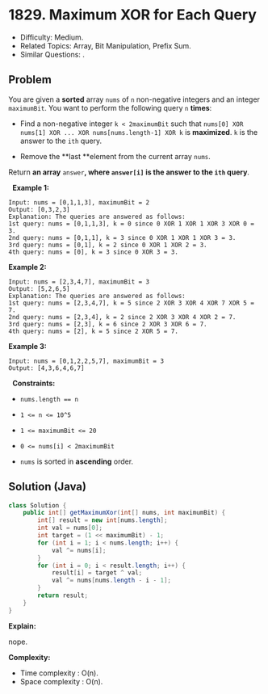 # 1829. Maximum XOR for Each Query

- Difficulty: Medium.
- Related Topics: Array, Bit Manipulation, Prefix Sum.
- Similar Questions: .

## Problem

You are given a **sorted** array ```nums``` of ```n``` non-negative integers and an integer ```maximumBit```. You want to perform the following query ```n``` **times**:


	
- Find a non-negative integer ```k < 2maximumBit``` such that ```nums[0] XOR nums[1] XOR ... XOR nums[nums.length-1] XOR k``` is **maximized**. ```k``` is the answer to the ```ith``` query.
	
- Remove the **last **element from the current array ```nums```.


Return **an array** ```answer```**, where **```answer[i]```** is the answer to the **```ith```** query**.

 
**Example 1:**

```
Input: nums = [0,1,1,3], maximumBit = 2
Output: [0,3,2,3]
Explanation: The queries are answered as follows:
1st query: nums = [0,1,1,3], k = 0 since 0 XOR 1 XOR 1 XOR 3 XOR 0 = 3.
2nd query: nums = [0,1,1], k = 3 since 0 XOR 1 XOR 1 XOR 3 = 3.
3rd query: nums = [0,1], k = 2 since 0 XOR 1 XOR 2 = 3.
4th query: nums = [0], k = 3 since 0 XOR 3 = 3.
```

**Example 2:**

```
Input: nums = [2,3,4,7], maximumBit = 3
Output: [5,2,6,5]
Explanation: The queries are answered as follows:
1st query: nums = [2,3,4,7], k = 5 since 2 XOR 3 XOR 4 XOR 7 XOR 5 = 7.
2nd query: nums = [2,3,4], k = 2 since 2 XOR 3 XOR 4 XOR 2 = 7.
3rd query: nums = [2,3], k = 6 since 2 XOR 3 XOR 6 = 7.
4th query: nums = [2], k = 5 since 2 XOR 5 = 7.
```

**Example 3:**

```
Input: nums = [0,1,2,2,5,7], maximumBit = 3
Output: [4,3,6,4,6,7]
```

 
**Constraints:**


	
- ```nums.length == n```
	
- ```1 <= n <= 10^5```
	
- ```1 <= maximumBit <= 20```
	
- ```0 <= nums[i] < 2maximumBit```
	
- ```nums```​​​ is sorted in **ascending** order.



## Solution (Java)

```java
class Solution {
    public int[] getMaximumXor(int[] nums, int maximumBit) {
        int[] result = new int[nums.length];
        int val = nums[0];
        int target = (1 << maximumBit) - 1;
        for (int i = 1; i < nums.length; i++) {
            val ^= nums[i];
        }
        for (int i = 0; i < result.length; i++) {
            result[i] = target ^ val;
            val ^= nums[nums.length - i - 1];
        }
        return result;
    }
}
```

**Explain:**

nope.

**Complexity:**

* Time complexity : O(n).
* Space complexity : O(n).
